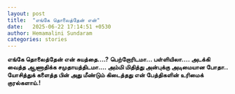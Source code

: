 ```yaml
---
layout: post
title:  "எங்கே தொலைத்தேன் என்"
date:   2025-06-22 17:14:51 +0530
author: Hemamalini Sundaram
categories: stories
---
```


**எங்கே தொலைத்தேன் என் சுயத்தை\....? பெற்றோரிடமா\... பள்ளியிலா\.... அடக்கி வைத்த
ஆணாதிக்க சமுதாயத்திடமா\.... அம்மி மிதித்து அன்புக்கு அடிமையான போதா.‌. யோசித்துக்
களைத்த பின் அது மீண்டும் கிடைத்தது என் பேத்திகளின் உரிமைக் குரல்களாய்.!**
